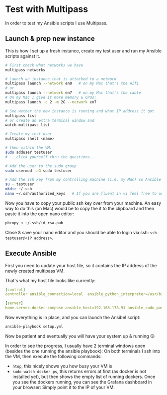 # Test with Multipass

In order to test my Ansible scripts I use Multipass. 

## Launch & prep new instance

This is how I set up a fresh instance, create my test user and run my Ansible scripts against it.

```bash
# First check what networks we have
multipass networks

# Launch an instance that is attached to a network
multipass launch --network en0   # on my Mac that's the Wifi
# or
multipass launch --network en7   # on my Mac that's the cable
# On my Mac I give it more memory & CPUs:
multipass launch -c 2 -m 2G --network en7

# See wether the new instance is running and what IP address it got
multipass list
# or create an extra terminal window and
watch multipass list

# Create my test user
multipass shell <name>

# then within the VM:
sudo adduser testuser
# ...click yourself thru the questions...

# Add the user to the sudo group
sudo usermod -aG sudo testuser

# Add the ssh key from my controlling machine (i.e. my Mac) so Ansible can access via ssh
su - testuser
mkdir ~/.ssh
nano ~/.ssh/authorized_keys   # If you are fluent in vi feel free to use it - I am not 😜
```

Now you have to copy your public ssh key over from your machine. An easy way to do this (on Mac) would be to copy the it to the clipboard and then paste it into the open nano editor:
```bash
pbcopy < ~/.ssh/id_rsa.pub
```

Close & save your nano editor and you should be able to login via ssh: `ssh testuser@<IP address>`.

## Execute Ansible

First you need to update your host file, so it contains the IP address of the newly created multipass VM. 

That's what my host file looks like currently:

```yml
[control]
controller ansible_connection=local  ansible_python_interpreter=/usr/bin/python3

[server]
home.server.docker-compose ansible_host=192.168.178.91 ansible_sudo_pass=secret ansible_connection=ssh ansible_user=testuser ansible_python_interpreter=/usr/bin/python3
```

Now everything is in place, and you can launch the Ansibel script:

```bash
ansible-playbook setup.yml
```

Now be patient and eventually you will have your system up & running 😜

In order to see the progress, I usually have 2 terminal windows open (besides the one running the ansible playbook): On both terminals I ssh into the VM, then execute the following commands:

* `htop`, this nicely shows you how busy your VM is
* `sudo watch docker ps`, this returns errors at first (as docker is not installed yet), but then shows the empty list of running dockers. Once you see the dockers running, you can see the Grafana dashboard in your browser: Simply point it to the IP of your VM.

